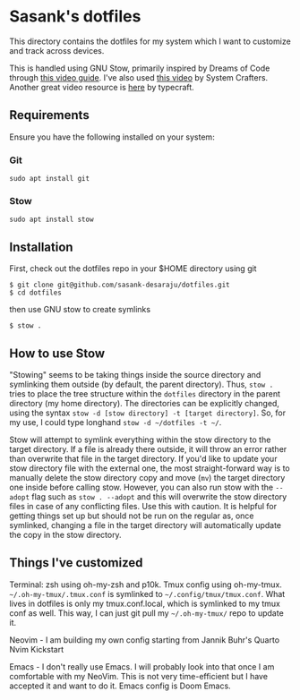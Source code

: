 # Sasank's dotfiles

This directory contains the dotfiles for my system which I want to customize and track across devices.

This is handled using GNU Stow, primarily inspired by Dreams of Code through [this video guide](https://www.youtube.com/watch?v=y6XCebnB9gs).
I've also used [this video](https://www.youtube.com/watch?v=CxAT1u8G7is) by System Crafters.
Another great video resource is [here](https://www.youtube.com/watch?v=NoFiYOqnC4o) by typecraft.


## Requirements
Ensure you have the following installed on your system:

### Git

```{bash}
sudo apt install git
```

### Stow

```{bash}
sudo apt install stow
```

## Installation

First, check out the dotfiles repo in your $HOME directory using git

```{bash}
$ git clone git@github.com/sasank-desaraju/dotfiles.git
$ cd dotfiles
```

then use GNU stow to create symlinks

```{bash}
$ stow .
```

## How to use Stow

"Stowing" seems to be taking things inside the source directory and symlinking them outside (by default, the parent directory).
Thus, `stow .` tries to place the tree structure within the `dotfiles` directory in the parent directory (my home directory).
The directories can be explicitly changed, using the syntax `stow -d [stow directory] -t [target directory]`.
So, for my use, I could type longhand `stow -d ~/dotfiles -t ~/`.

Stow will attempt to symlink everything within the stow directory to the target directory.
If a file is already there outside, it will throw an error rather than overwrite that file in the target directory.
If you'd like to update your stow directory file with the external one, the most straight-forward way is to manually delete the stow directory copy and move (`mv`) the target directory one inside before calling stow.
However, you can also run stow with the `--adopt` flag such as `stow . --adopt` and this will overwrite the stow directory files in case of any conflicting files.
Use this with caution.
It is helpful for getting things set up but should not be run on the regular as, once symlinked, changing a file in the target directory will automatically update the copy in the stow directory.


## Things I've customized

Terminal: zsh using oh-my-zsh and p10k.
Tmux config using oh-my-tmux.
`~/.oh-my-tmux/.tmux.conf` is symlinked to `~/.config/tmux/tmux.conf`.
What lives in dotfiles is only my tmux.conf.local, which is symlinked to my tmux conf as well.
This way, I can just git pull my `~/.oh-my-tmux/` repo to update it.

Neovim - I am building my own config starting from Jannik Buhr's Quarto Nvim Kickstart

Emacs - I don't really use Emacs.
I will probably look into that once I am comfortable with my NeoVim.
This is not very time-efficient but I have accepted it and want to do it.
Emacs config is Doom Emacs.
